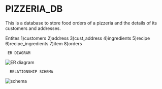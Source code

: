 # PIZZERIA_DB
This is a database to store food orders of a pizzeria and the details of its customers and addresses.

Entites
1)customers
2)address
3)cust_address
4)ingredients
5)recipe
6)recipe_ingredients
7)item
8)orders

     ER DIAGRAM 
![ER diagram](https://github.com/Tharunbollam/PIZZERIA_DB/assets/97077544/4316258d-670d-48e2-a6f9-6096e8a5a269)

      RELATIONSHIP SCHEMA
      
![schema](https://github.com/Tharunbollam/PIZZERIA_DB/assets/97077544/e6532fcb-f16e-47aa-b526-db47bf175729)
